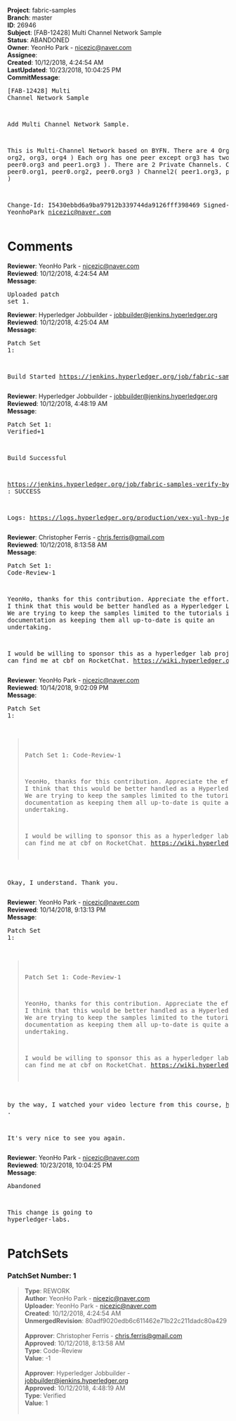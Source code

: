 <strong>Project</strong>: fabric-samples<br><strong>Branch</strong>: master<br><strong>ID</strong>: 26946<br><strong>Subject</strong>: [FAB-12428] Multi Channel Network Sample<br><strong>Status</strong>: ABANDONED<br><strong>Owner</strong>: YeonHo Park - nicezic@naver.com<br><strong>Assignee</strong>:<br><strong>Created</strong>: 10/12/2018, 4:24:54 AM<br><strong>LastUpdated</strong>: 10/23/2018, 10:04:25 PM<br><strong>CommitMessage</strong>:<br><pre>[FAB-12428] Multi Channel Network Sample

Add Multi Channel Network Sample.

This is Multi-Channel Network based on BYFN.
There are 4 Orgs( org1, org2, org3, org4 )
  Each org has one peer except org3 has two peers
   ( peer0.org3 and peer1.org3 ).
There are 2 Private Channels.
  Channel1( peer0.org1, peer0.org2, peer0.org3 )
  Channel2( peer1.org3, peer0.org4 )

Change-Id: I5430ebbd6a9ba97912b339744da9126fff398469
Signed-off-by: YeonhoPark <nicezic@naver.com>
</pre><h1>Comments</h1><strong>Reviewer</strong>: YeonHo Park - nicezic@naver.com<br><strong>Reviewed</strong>: 10/12/2018, 4:24:54 AM<br><strong>Message</strong>: <pre>Uploaded patch set 1.</pre><strong>Reviewer</strong>: Hyperledger Jobbuilder - jobbuilder@jenkins.hyperledger.org<br><strong>Reviewed</strong>: 10/12/2018, 4:25:04 AM<br><strong>Message</strong>: <pre>Patch Set 1:

Build Started https://jenkins.hyperledger.org/job/fabric-samples-verify-byfn-master/100/</pre><strong>Reviewer</strong>: Hyperledger Jobbuilder - jobbuilder@jenkins.hyperledger.org<br><strong>Reviewed</strong>: 10/12/2018, 4:48:19 AM<br><strong>Message</strong>: <pre>Patch Set 1: Verified+1

Build Successful 

https://jenkins.hyperledger.org/job/fabric-samples-verify-byfn-master/100/ : SUCCESS

Logs: https://logs.hyperledger.org/production/vex-yul-hyp-jenkins-3/fabric-samples-verify-byfn-master/100</pre><strong>Reviewer</strong>: Christopher Ferris - chris.ferris@gmail.com<br><strong>Reviewed</strong>: 10/12/2018, 8:13:58 AM<br><strong>Message</strong>: <pre>Patch Set 1: Code-Review-1

YeonHo, thanks for this contribution. Appreciate the effort. However, I think that this would be better handled as a Hyperledger Lab project. We are trying to keep the samples limited to the tutorials in the documentation as keeping them all up-to-date is quite an undertaking.

I would be willing to sponsor this as a hyperledger lab project. You can find me at cbf on RocketChat. https://wiki.hyperledger.org/labs</pre><strong>Reviewer</strong>: YeonHo Park - nicezic@naver.com<br><strong>Reviewed</strong>: 10/14/2018, 9:02:09 PM<br><strong>Message</strong>: <pre>Patch Set 1:

> Patch Set 1: Code-Review-1
> 
> YeonHo, thanks for this contribution. Appreciate the effort. However, I think that this would be better handled as a Hyperledger Lab project. We are trying to keep the samples limited to the tutorials in the documentation as keeping them all up-to-date is quite an undertaking.
> 
> I would be willing to sponsor this as a hyperledger lab project. You can find me at cbf on RocketChat. https://wiki.hyperledger.org/labs

Okay, I understand. 
Thank you.</pre><strong>Reviewer</strong>: YeonHo Park - nicezic@naver.com<br><strong>Reviewed</strong>: 10/14/2018, 9:13:13 PM<br><strong>Message</strong>: <pre>Patch Set 1:

> Patch Set 1: Code-Review-1
> 
> YeonHo, thanks for this contribution. Appreciate the effort. However, I think that this would be better handled as a Hyperledger Lab project. We are trying to keep the samples limited to the tutorials in the documentation as keeping them all up-to-date is quite an undertaking.
> 
> I would be willing to sponsor this as a hyperledger lab project. You can find me at cbf on RocketChat. https://wiki.hyperledger.org/labs

by the way, I watched your video lecture from this course, https://courses.edx.org/courses/course-v1:LinuxFoundationX+LFS171x+3T2017 .

It's very nice to see you again.</pre><strong>Reviewer</strong>: YeonHo Park - nicezic@naver.com<br><strong>Reviewed</strong>: 10/23/2018, 10:04:25 PM<br><strong>Message</strong>: <pre>Abandoned

This change is going to hyperledger-labs.</pre><h1>PatchSets</h1><h3>PatchSet Number: 1</h3><blockquote><strong>Type</strong>: REWORK<br><strong>Author</strong>: YeonHo Park - nicezic@naver.com<br><strong>Uploader</strong>: YeonHo Park - nicezic@naver.com<br><strong>Created</strong>: 10/12/2018, 4:24:54 AM<br><strong>UnmergedRevision</strong>: 80adf9020edb6c611462e71b22c211dadc80a429<br><br><strong>Approver</strong>: Christopher Ferris - chris.ferris@gmail.com<br><strong>Approved</strong>: 10/12/2018, 8:13:58 AM<br><strong>Type</strong>: Code-Review<br><strong>Value</strong>: -1<br><br><strong>Approver</strong>: Hyperledger Jobbuilder - jobbuilder@jenkins.hyperledger.org<br><strong>Approved</strong>: 10/12/2018, 4:48:19 AM<br><strong>Type</strong>: Verified<br><strong>Value</strong>: 1<br><br></blockquote>